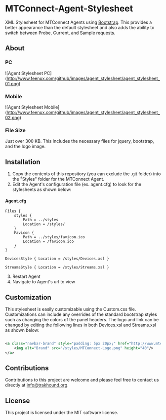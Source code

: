 # MTConnect-Agent-Stylesheet
XML Stylesheet for MTConnect Agents using [Bootstrap](http://getbootstrap.com/). This provides a better appearance than the default stylesheet and also adds the ability to switch between Probe, Current, and Sample requests.

## About

### PC
![Agent Stylesheet PC] (http://www.feenux.com/github/images/agent_stylesheet/agent_stylesheet_01.png)

### Mobile
![Agent Stylesheet Mobile] (http://www.feenux.com/github/images/agent_stylesheet/agent_stylesheet_02.png)

### File Size
Just over 300 KB. This Includes the necessary files for jquery, bootstrap, and the logo image.

## Installation
1. Copy the contents of this repository (you can exclude the .git folder) into the "Styles" folder for the MTConnect Agent.
2. Edit the Agent's configuration file (ex. agent.cfg) to look for the stylesheets as shown below:

#### Agent.cfg

```
Files {
    styles {
        Path = ../styles
        Location = /styles/
    }
    Favicon {
        Path = ../styles/favicon.ico
        Location = /favicon.ico
    }
}

DevicesStyle { Location = /styles/Devices.xsl }

StreamsStyle { Location = /styles/Streams.xsl }

```

3. Restart Agent
4. Navigate to Agent's url to view

## Customization
This stylesheet is easily customizable using the Custom.css file. Customizations can include any overrides of the standard bootstrap styles such as changing the colors of the panel headers. The logo and link can be changed by editing the following lines in both Devices.xsl and Streams.xsl as shown below:

```xml

<a class="navbar-brand" style="padding: 5px 20px;" href="http://www.mtconnect.org">
	<img alt="Brand" src="/styles/MTConnect-Logo.png" height="40"/>
</a>

```

## Contributions
Contributions to this project are welcome and please feel free to contact us directly at info@trakhound.org.

## License
This project is licensed under the MIT software license.




